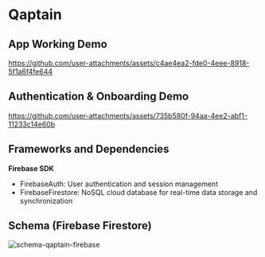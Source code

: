 # Qaptain

## App Working Demo

https://github.com/user-attachments/assets/c4ae4ea2-fde0-4eee-8918-5f1a6f4fe644

## Authentication & Onboarding Demo

https://github.com/user-attachments/assets/735b580f-94aa-4ee2-abf1-11233c14e60b

## Frameworks and Dependencies

**Firebase SDK**
- FirebaseAuth: User authentication and session management
- FirebaseFirestore: NoSQL cloud database for real-time data storage and synchronization

## Schema (Firebase Firestore)
![schema-qaptain-firebase](https://github.com/user-attachments/assets/f78eb2d3-6aff-4149-8a5d-ee54ffc37cd4)
